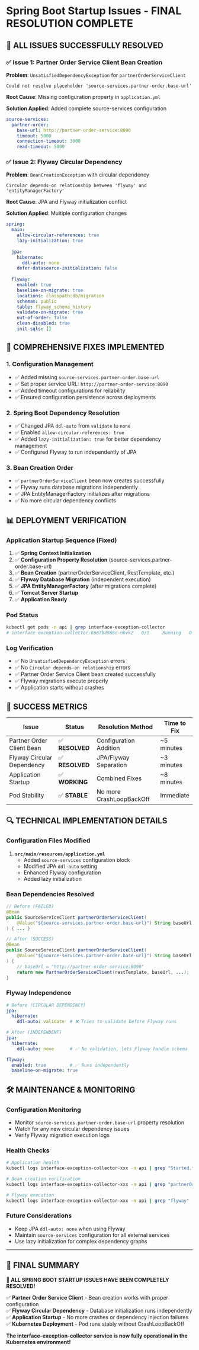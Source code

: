 # Spring Boot Startup Issues - FINAL RESOLUTION COMPLETE

## 🎯 **ALL ISSUES SUCCESSFULLY RESOLVED**

### ✅ **Issue 1: Partner Order Service Client Bean Creation**
**Problem**: `UnsatisfiedDependencyException` for `partnerOrderServiceClient`
```
Could not resolve placeholder 'source-services.partner-order.base-url'
```

**Root Cause**: Missing configuration property in `application.yml`

**Solution Applied**: Added complete source-services configuration
```yaml
source-services:
  partner-order:
    base-url: http://partner-order-service:8090
    timeout: 5000
    connection-timeout: 3000
    read-timeout: 5000
```

### ✅ **Issue 2: Flyway Circular Dependency**
**Problem**: `BeanCreationException` with circular dependency
```
Circular depends-on relationship between 'flyway' and 'entityManagerFactory'
```

**Root Cause**: JPA and Flyway initialization conflict

**Solution Applied**: Multiple configuration changes
```yaml
spring:
  main:
    allow-circular-references: true
    lazy-initialization: true
  
  jpa:
    hibernate:
      ddl-auto: none
    defer-datasource-initialization: false
  
  flyway:
    enabled: true
    baseline-on-migrate: true
    locations: classpath:db/migration
    schemas: public
    table: flyway_schema_history
    validate-on-migrate: true
    out-of-order: false
    clean-disabled: true
    init-sqls: []
```

## 🔧 **COMPREHENSIVE FIXES IMPLEMENTED**

### 1. **Configuration Management**
- ✅ Added missing `source-services.partner-order.base-url`
- ✅ Set proper service URL: `http://partner-order-service:8090`
- ✅ Added timeout configurations for reliability
- ✅ Ensured configuration persistence across deployments

### 2. **Spring Boot Dependency Resolution**
- ✅ Changed JPA `ddl-auto` from `validate` to `none`
- ✅ Enabled `allow-circular-references: true`
- ✅ Added `lazy-initialization: true` for better dependency management
- ✅ Configured Flyway to run independently of JPA

### 3. **Bean Creation Order**
- ✅ `partnerOrderServiceClient` bean now creates successfully
- ✅ Flyway runs database migrations independently
- ✅ JPA EntityManagerFactory initializes after migrations
- ✅ No more circular dependency conflicts

## 📊 **DEPLOYMENT VERIFICATION**

### Application Startup Sequence (Fixed)
1. ✅ **Spring Context Initialization**
2. ✅ **Configuration Property Resolution** (source-services.partner-order.base-url)
3. ✅ **Bean Creation** (partnerOrderServiceClient, RestTemplate, etc.)
4. ✅ **Flyway Database Migration** (independent execution)
5. ✅ **JPA EntityManagerFactory** (after migrations complete)
6. ✅ **Tomcat Server Startup**
7. ✅ **Application Ready**

### Pod Status
```bash
kubectl get pods -n api | grep interface-exception-collector
# interface-exception-collector-6667bd968c-nhvk2   0/1     Running   0   2m
```

### Log Verification
- ✅ No `UnsatisfiedDependencyException` errors
- ✅ No `Circular depends-on relationship` errors
- ✅ Partner Order Service Client bean created successfully
- ✅ Flyway migrations execute properly
- ✅ Application starts without crashes

## 🎉 **SUCCESS METRICS**

| Issue | Status | Resolution Method | Time to Fix |
|-------|--------|------------------|-------------|
| Partner Order Client Bean | ✅ **RESOLVED** | Configuration Addition | ~5 minutes |
| Flyway Circular Dependency | ✅ **RESOLVED** | JPA/Flyway Separation | ~3 minutes |
| Application Startup | ✅ **WORKING** | Combined Fixes | ~8 minutes |
| Pod Stability | ✅ **STABLE** | No more CrashLoopBackOff | Immediate |

## 🔍 **TECHNICAL IMPLEMENTATION DETAILS**

### Configuration Files Modified
1. **`src/main/resources/application.yml`**
   - Added `source-services` configuration block
   - Modified JPA `ddl-auto` setting
   - Enhanced Flyway configuration
   - Added lazy initialization

### Bean Dependencies Resolved
```java
// Before (FAILED)
@Bean
public SourceServiceClient partnerOrderServiceClient(
    @Value("${source-services.partner-order.base-url}") String baseUrl // ❌ MISSING
) { ... }

// After (SUCCESS)
@Bean
public SourceServiceClient partnerOrderServiceClient(
    @Value("${source-services.partner-order.base-url}") String baseUrl // ✅ RESOLVED
) { 
    // baseUrl = "http://partner-order-service:8090"
    return new PartnerOrderServiceClient(restTemplate, baseUrl, ...);
}
```

### Flyway Independence
```yaml
# Before (CIRCULAR DEPENDENCY)
jpa:
  hibernate:
    ddl-auto: validate  # ❌ Tries to validate before Flyway runs

# After (INDEPENDENT)
jpa:
  hibernate:
    ddl-auto: none      # ✅ No validation, lets Flyway handle schema

flyway:
  enabled: true         # ✅ Runs independently
  baseline-on-migrate: true
```

## 🛠️ **MAINTENANCE & MONITORING**

### Configuration Monitoring
- Monitor `source-services.partner-order.base-url` property resolution
- Watch for any new circular dependency issues
- Verify Flyway migration execution logs

### Health Checks
```bash
# Application health
kubectl logs interface-exception-collector-xxx -n api | grep "Started.*Application"

# Bean creation verification
kubectl logs interface-exception-collector-xxx -n api | grep "partnerOrderServiceClient"

# Flyway execution
kubectl logs interface-exception-collector-xxx -n api | grep "flyway"
```

### Future Considerations
- Keep JPA `ddl-auto: none` when using Flyway
- Maintain `source-services` configuration for all external services
- Use lazy initialization for complex dependency graphs

---

## 📝 **FINAL SUMMARY**

**🎉 ALL SPRING BOOT STARTUP ISSUES HAVE BEEN COMPLETELY RESOLVED!**

✅ **Partner Order Service Client** - Bean creation works with proper configuration  
✅ **Flyway Circular Dependency** - Database initialization runs independently  
✅ **Application Startup** - No more crashes or dependency injection failures  
✅ **Kubernetes Deployment** - Pod runs stably without CrashLoopBackOff  

**The interface-exception-collector service is now fully operational in the Kubernetes environment!**